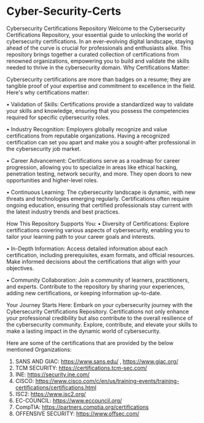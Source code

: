 # Cyber-Security-Certs
Cybersecurity Certifications Repository
Welcome to the Cybersecurity Certifications Repository, your essential guide to unlocking the world of cybersecurity certifications. In an ever-evolving digital landscape, staying ahead of the curve is crucial for professionals and enthusiasts alike. This repository brings together a curated collection of certifications from renowned organizations, empowering you to build and validate the skills needed to thrive in the cybersecurity domain.
Why Certifications Matter:

Cybersecurity certifications are more than badges on a resume; they are tangible proof of your expertise and commitment to excellence in the field. Here's why certifications matter:

•	Validation of Skills: Certifications provide a standardized way to validate your skills and knowledge, ensuring that you possess the competencies required for specific cybersecurity roles.

•	Industry Recognition: Employers globally recognize and value certifications from reputable organizations. Having a recognized certification can set you apart and make you a sought-after professional in the cybersecurity job market.

•	Career Advancement: Certifications serve as a roadmap for career progression, allowing you to specialize in areas like ethical hacking, penetration testing, network security, and more. They open doors to new opportunities and higher-level roles.

•	Continuous Learning: The cybersecurity landscape is dynamic, with new threats and technologies emerging regularly. Certifications often require ongoing education, ensuring that certified professionals stay current with the latest industry trends and best practices.

How This Repository Supports You:
•	Diversity of Certifications: Explore certifications covering various aspects of cybersecurity, enabling you to tailor your learning path to your career goals and interests.

•	In-Depth Information: Access detailed information about each certification, including prerequisites, exam formats, and official resources. Make informed decisions about the certifications that align with your objectives.

•	Community Collaboration: Join a community of learners, practitioners, and experts. Contribute to the repository by sharing your experiences, adding new certifications, or keeping information up-to-date.

Your Journey Starts Here:
Embark on your cybersecurity journey with the Cybersecurity Certifications Repository. Certifications not only enhance your professional credibility but also contribute to the overall resilience of the cybersecurity community. Explore, contribute, and elevate your skills to make a lasting impact in the dynamic world of cybersecurity.

Here are some of the certifications that are provided by the below mentioned Organizations:

1. SANS AND GIAC: https://www.sans.edu/ , https://www.giac.org/
2. TCM SECURITY: https://certifications.tcm-sec.com/ 
3. INE: https://security.ine.com/ 
4. CISCO: https://www.cisco.com/c/en/us/training-events/training-certifications/certifications.html
5. ISC2: https://www.isc2.org/
6. EC-COUNCIL: https://www.eccouncil.org/
7. CompTIA: https://partners.comptia.org/certifications
8. OFFENSIVE SECURITY: https://www.offsec.com/


